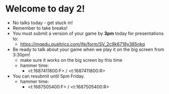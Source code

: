 # Welcome to day 2!
* No talks today - get stuck in!
* Remember to take breaks!
* You must submit a version of your game by **3pm** today for presentations to:
  - https://mqedu.qualtrics.com/jfe/form/SV_2c9k6718y385nkq
* Be ready to talk about your game when we play it on the big screen from 3:30pm!
  - make sure it works on the big screen by this time
  - hammer time:
    * <t:1687411800:F> / <t:1687411800:R>
* You can resubmit until 5pm Friday.
  - hammer time:
    * <t:1687505400:F> / <t:1687505400:R>